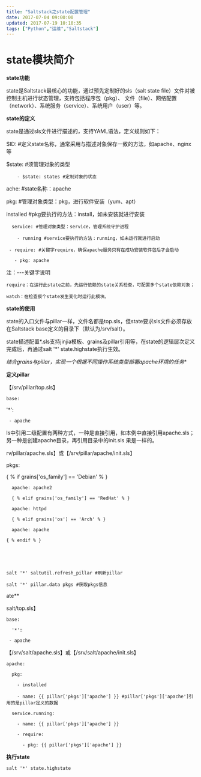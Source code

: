 ```yaml
---
title: "Saltstack之state配置管理"
date: 2017-07-04 09:00:00
updated: 2017-07-19 10:10:35
tags: ["Python","运维","Saltstack"]
---
```

  

# **state模块简介**

  

**state功能**  

state是Saltstack最核心的功能，通过预先定制好的sls（salt state file）文件对被控制主机进行状态管理，支持包括程序包（pkg）、
文件（file）、网络配置（network）、系统服务（service）、系统用户（user）等。

  

**state的定义**

state是通过sls文件进行描述的，支持YAML语法，定义规则如下：

 
 
 $ID: #定义state名称，通常采用与描述对象保存一致的方法，如apache、nginx等 

$state: #须管理对象的类型

        - $state: states #定制对象的状态

  



 

ache: #state名称：apache

pkg: #管理对象类型：pkg，进行软件安装（yum、apt）

 installed #pkg要执行的方法：install，如未安装就进行安装

      service: #管理对象类型：service，管理系统守护进程

        - running #service要执行的方法：running，如未运行就进行启动

     - require: #关键字require，确保apache服务只有在成功安装软件包后才会启动

       - pkg: apache

  

注：---关键字说明

    
    
    require：在运行此state之前，先运行依赖的state关系检查，可配置多个state依赖对象；

    watch：在检查摸个state发生变化时运行此模块。



**state的使用**

state的入口文件与pillar一样，文件名都是top.sls，但state要求sls文件必须存放在Saltstack
base定义的目录下（默认为/srv/salt）。

state描述配置*.sls支持jinjia模板、grains及pillar引用等，在state的逻辑层次定义完成后，再通过salt '*'
state.highstate执行生效。

  

  

*结合grains与pillar，实现一个根据不同操作系统类型部署apache环境的任务**  



**定义pillar**  

【/srv/pillar/top.sls】

    
    
    base:

   '*':

     - apache

ls中引用二级配置有两种方式，一种是直接引用，如本例中直接引用apache.sls；另一种是创建apache目录，再引用目录中的init.sls
果是一样的。



rv/pillar/apache.sls】或【/srv/pillar/apache/init.sls】

    
    
 pkgs:

 { % if grains['os_family'] == 'Debian' % }

      apache: apache2

      { % elif grains['os_family'] == 'RedHat' % }

      apache: httpd

      { % elif grains['os'] == 'Arch' % }

      apache: apache

    { % endif % }





    salt '*' saltutil.refresh_pillar #刷新pillar

    salt '*' pillar.data pkgs #获取pkgs信息

  





ate**

salt/top.sls】


    
    base:

      '*':

     - apache

  

【/srv/salt/apache.sls】或【/srv/salt/apache/init.sls】

    
    
    apache:

      pkg:

        - installed

        - name: {{ pillar['pkgs']['apache'] }} #pillar['pkgs']['apache']引用的是pillar定义的数据

      service.running:

        - name: {{ pillar['pkgs']['apache'] }}

        - require:

          - pkg: {{ pillar['pkgs']['apache'] }}

  

**执行state**
    
    
    salt '*' state.highstate

  

